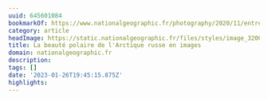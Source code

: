 ```yaml
---
uuid: 645601084
bookmarkOf: https://www.nationalgeographic.fr/photography/2020/11/entre-couleurs-et-obscurite-decouvrez-la-beaute-polaire-de-larctique-russe?image=arctic-life-doll-windowsill
category: article
headImage: https://static.nationalgeographic.fr/files/styles/image_3200/public/arctic-life-lighthouse.jpg?w=1600&h=1067
title: La beauté polaire de l'Arctique russe en images
domain: nationalgeographic.fr
description: 
tags: []
date: '2023-01-26T19:45:15.875Z'
highlights: 
---
```




